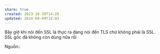 ```yaml
---
share: true
created: 2023-10-30T14:29
updated: 2024-09-09T14:03
---
```

Bây giờ khi nói đến SSL là thực ra đang nói đến TLS chứ không phải là SSL. SSL gốc đã không còn dùng nữa rồi

Nguồn:: 